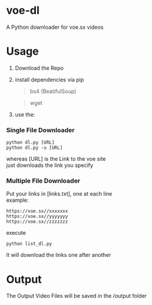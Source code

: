 # voe-dl
A Python downloader for voe.sx videos


# Usage
1. Download the Repo
2. install dependencies via pip
   > bs4  (BeatifulSoup) 
   
   > wget
3. use the:

### Single File Downloader
```
python dl.py [URL]
python dl.py -u [URL]
```
   
  whereas [URL] is the Link to the voe site\
  just downloads the link you specify
   
### Multiple File Downloader
  Put your links in [links.txt], one at each line\
  example:
```
https://voe.sx//xxxxxxx
https://voe.sx//yyyyyyy
https://voe.sx//zzzzzzz
```
  execute
```
python list_dl.py
```
  It will download the links one after another
  
# Output
The Output Video Files will be saved in the /output folder
